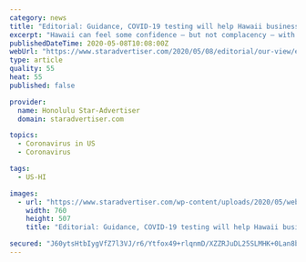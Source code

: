 ```yaml
---
category: news
title: "Editorial: Guidance, COVID-19 testing will help Hawaii business"
excerpt: "Hawaii can feel some confidence — but not complacency — with the slow reboot of many retail businesses that launched on Thursday on Kauai and Hawaii island, with Oahu and Maui to follow on May 15."
publishedDateTime: 2020-05-08T10:08:00Z
webUrl: "https://www.staradvertiser.com/2020/05/08/editorial/our-view/editorial-guidance-testing-will-help-business/"
type: article
quality: 55
heat: 55
published: false

provider:
  name: Honolulu Star-Advertiser
  domain: staradvertiser.com

topics:
  - Coronavirus in US
  - Coronavirus

tags:
  - US-HI

images:
  - url: "https://www.staradvertiser.com/wp-content/uploads/2020/05/web1_CTY-KAHALA-MALL-FILE0102.jpg"
    width: 760
    height: 507
    title: "Editorial: Guidance, COVID-19 testing will help Hawaii business"

secured: "J60ytsHtbIygVfZ7l3VJ/r6/Ytfox49+rlqnmD/XZZRJuDL25SLMHK+0Lan8bO2TTxQhcamTHJTM0pxLj/Sg0hJc2skBrKkFZwvNUnDGybMfw/HEMUUGwrE+XpIIQd33fdPX6FujLyXLOD1bp3p+qS8rYsXYm2h6Ake2uTqariMIhqlszQgYdQt9nRqkGYrRgtrMavTBaFMJUOMRHIJAqKzPgiH7d143ba8fwKRP4acSzl532sBCF1nbXk6T5lB4vPenXLcKl038ptTyKinRJ2AIy90LoTNXBJVVoYvtFtNb8f/O1Uz3Scsi3bRNSiM3+ewpnqPsIqrALHnitq8np2vIpdpbKxrn8hm834OyxG4H+QbH+6zinGl2laVBAJ8jzgmbCB/NFi7XK+YIUgRRQyF8Yl7hy9YYMZdQ54ywObrbIyxSlLuK/0Pui11MR54g+3VlfXGx0J4N3vWIdLVsoIrNEecd007KyZjWwi1wDqU=;yfM6J5dBbSKXIwuN8N6AZQ=="
---
```


